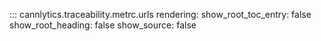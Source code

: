 ::: cannlytics.traceability.metrc.urls
    rendering:
      show_root_toc_entry: false
      show_root_heading: false
      show_source: false